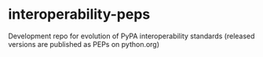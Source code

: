 interoperability-peps
=====================

Development repo for evolution of PyPA interoperability standards (released versions are published as PEPs on python.org)
